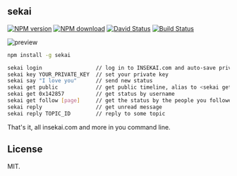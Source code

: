 ## sekai

[![NPM version](https://img.shields.io/npm/v/sekai.svg?style=flat)](https://www.npmjs.com/package/sekai)
[![NPM download](https://img.shields.io/npm/dm/sekai.svg?style=flat)](https://www.npmjs.com/package/sekai)
[![David Status](https://david-dm.org/0x142857/sekai.svg)](https://david-dm.org/0x142857/sekai)
[![Build Status](https://travis-ci.org/0x142857/sekai.svg?branch=master)](https://travis-ci.org/0x142857/sekai)

![preview](http://i2.tietuku.com/d88ecddf7f7f85d4.gif)

```bash
npm install -g sekai

sekai login                 // log in to INSEKAI.com and auto-save private key for you
sekai key YOUR_PRIVATE_KEY  // set your private key
sekai say "I love you"      // send new status
sekai get public            // get public timeline, alias to <sekai get>
sekai get 0x142857          // get status by username
sekai get follow [page]     // get the status by the people you followed
sekai reply                 // get unread message
sekai reply TOPIC_ID        // reply to some topic
```

That's it, all insekai.com and more in you command line.

## License

MIT.